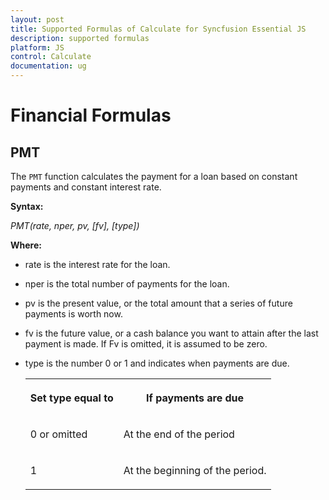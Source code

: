 ```yaml
---
layout: post
title: Supported Formulas of Calculate for Syncfusion Essential JS
description: supported formulas
platform: JS
control: Calculate
documentation: ug
---
```


# Financial Formulas



## PMT



The `PMT` function calculates the payment for a loan based on constant payments and constant interest rate.



**Syntax:**



_PMT(rate, nper, pv, [fv], [type])_



**Where:**



* rate is the interest rate for the loan.



* nper is the total number of payments for the loan.



* pv is the present value, or the total amount that a series of future payments is worth now.



* fv is the future value, or a cash balance you want to attain after the last payment is made. If Fv is omitted, it is assumed to be zero.



* type is the number 0 or 1 and indicates when payments are due.

  <table>

	<tr>

	<th>

	<b>Set type equal to</b></th><th>

	<b>If payments are due</b></th></tr>

	<tr>

	<td>

	0 or omitted</td><td>

	At the end of the period</td></tr>

	<tr>

	<td>

	1</td><td>

	At the beginning of the period.</td></tr>

  </table>
